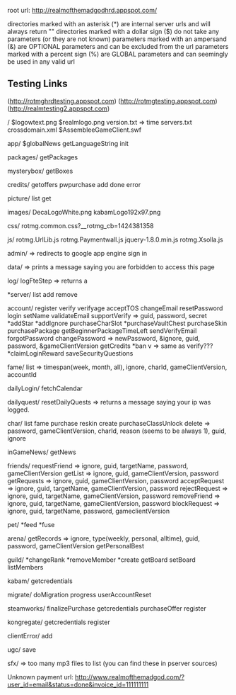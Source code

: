 
root url: http://realmofthemadgodhrd.appspot.com/

directories marked with an asterisk (*) are internal server urls and will always return "<Failure/>"
directories marked with a dollar sign ($) do not take any parameters (or they are not known)
parameters marked with an ampersand (&) are OPTIONAL parameters and can be excluded from the url
parameters marked with a percent sign (%) are GLOBAL parameters and can seemingly be used in any valid url



## Testing Links
(http://rotmghrdtesting.appspot.com)
(http://rotmgtesting.appspot.com)
(http://realmtesting2.appspot.com)

/
  $logowtext.png
  $realmlogo.png
  version.txt => time
  servers.txt
  crossdomain.xml
  $AssembleeGameClient<version>.swf

app/
  $globalNews
  getLanguageString
  init

packages/
  getPackages

mysterybox/
  getBoxes

credits/
  getoffers
  pwpurchase
  add
  done
  error

picture/
  list
  get

images/
  DecaLogoWhite.png
  kabamLogo192x97.png

css/
  rotmg.common.css?__rotmg_cb=1424381358

js/
  rotmg.UrlLib.js
  rotmg.Paymentwall.js
  jquery-1.8.0.min.js
  rotmg.Xsolla.js

admin/
  => redirects to google app engine sign in

data/
  => prints a message saying you are forbidden to access this page

log/
  logFteStep => returns a 

*server/
  list
  add
  remove

account/
  register
  verify
  verifyage
  acceptTOS
  changeEmail
  resetPassword
  login
  setName
  validateEmail
  supportVerify => guid, password, secret
  *addStar
  *addIgnore
  purchaseCharSlot
  *purchaseVaultChest
  purchaseSkin
  purchasePackage
  getBeginnerPackageTimeLeft
  sendVerifyEmail
  forgotPassword
  changePassword => newPassword, &ignore, guid, password, &gameClientVersion
  getCredits
  *ban
  v => same as verify???
  *claimLoginReward
  saveSecurityQuestions

fame/
  list => timespan(week, month, all), ignore, charId, gameClientVersion, accountId

dailyLogin/
  fetchCalendar

dailyquest/
  resetDailyQuests => returns a message saying your ip was logged.

char/
  list
  fame
  purchase
  reskin
  create
  purchaseClassUnlock
  delete => password, gameClientVersion, charId, reason (seems to be always 1), guid, ignore

inGameNews/
  getNews

friends/
  requestFriend => ignore, guid, targetName, password, gameClientVersion
  getList => ignore, guid, gameClientVersion, password
  getRequests => ignore, guid, gameClientVersion, password
  acceptRequest => ignore, guid, targetName, gameClientVersion, password
  rejectRequest => ignore, guid, targetName, gameClientVersion, password
  removeFriend => ignore, guid, targetName, gameClientVersion, password
  blockRequest => ignore, guid, targetName, password, gameclientVersion

pet/
  *feed
  *fuse

arena/
  getRecords => ignore, type(weekly, personal, alltime), guid, password, gameClientVersion
  getPersonalBest

guild/
  *changeRank
  *removeMember
  *create
  getBoard
  setBoard
  listMembers

kabam/
  getcredentials

migrate/
  doMigration
  progress
  userAccountReset

steamworks/
  finalizePurchase
  getcredentials
  purchaseOffer
  register

kongregate/
  getcredentials
  register

clientError/
  add

ugc/
  save

sfx/
  => too many mp3 files to list (you can find these in pserver sources)

Unknown payment url: http://www.realmofthemadgod.com/?user_id=email&status=done&invoice_id=111111111
